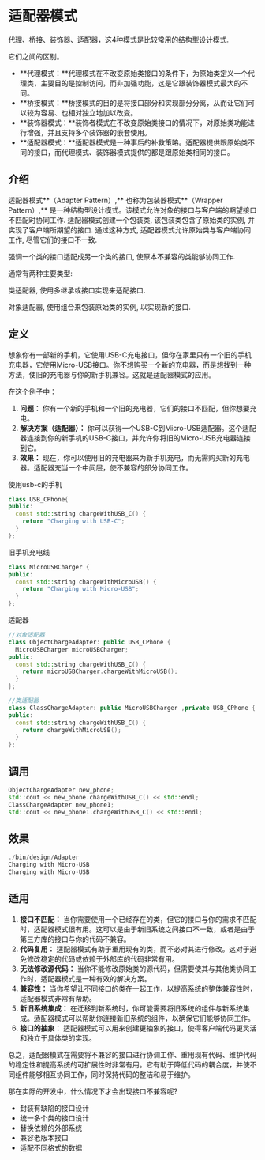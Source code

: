 <!--
 * @Description: 
 * @version: 
 * @Author: 莫邪
 * @Date: 2023-10-18 11:06:07
 * @LastEditors: 莫邪
 * @LastEditTime: 2023-10-18 11:06:08
-->
# 适配器模式

代理、桥接、装饰器、适配器，这4种模式是比较常用的结构型设计模式.

它们之间的区别。

- **代理模式：**代理模式在不改变原始类接口的条件下，为原始类定义一个代理类，主要目的是控制访问，而非加强功能，这是它跟装饰器模式最大的不同。
- **桥接模式：**桥接模式的目的是将接口部分和实现部分分离，从而让它们可以较为容易、也相对独立地加以改变。
- **装饰器模式：**装饰者模式在不改变原始类接口的情况下，对原始类功能进行增强，并且支持多个装饰器的嵌套使用。
- **适配器模式：**适配器模式是一种事后的补救策略。适配器提供跟原始类不同的接口，而代理模式、装饰器模式提供的都是跟原始类相同的接口。

## 介绍

适配器模式**（Adapter Pattern）,** 也称为包装器模式**（Wrapper Pattern）,** 是一种结构型设计模式。该模式允许对象的接口与客户端的期望接口不匹配时协同工作. 适配器模式创建一个包装类, 该包装类包含了原始类的实例, 并实现了客户端所期望的接口. 通过这种方式, 适配器模式允许原始类与客户端协同工作, 尽管它们的接口不一致.

强调一个类的接口适配成另一个类的接口, 使原本不兼容的类能够协同工作.

通常有两种主要类型:

类适配器, 使用多继承或接口实现来适配接口.

对象适配器, 使用组合来包装原始类的实例, 以实现新的接口.

## 定义

想象你有一部新的手机，它使用USB-C充电接口，但你在家里只有一个旧的手机充电器，它使用Micro-USB接口。你不想购买一个新的充电器，而是想找到一种方法，使旧的充电器与你的新手机兼容。这就是适配器模式的应用。

在这个例子中：

1. **问题：** 你有一个新的手机和一个旧的充电器，它们的接口不匹配，但你想要充电。
2. **解决方案（适配器）：** 你可以获得一个USB-C到Micro-USB适配器。这个适配器连接到你的新手机的USB-C接口，并允许你将旧的Micro-USB充电器连接到它。
3. **效果：** 现在，你可以使用旧的充电器来为新手机充电，而无需购买新的充电器。适配器充当一个中间层，使不兼容的部分协同工作。

使用usb-c的手机

```cpp
class USB_CPhone{
public:
  const std::string chargeWithUSB_C() {
    return "Charging with USB-C";
  }
};
```

旧手机充电线

```cpp
class MicroUSBCharger {
public:
  const std::string chargeWithMicroUSB() {
    return "Charging with Micro-USB";
  }
};
```

适配器

```cpp
//对象适配器
class ObjectChargeAdapter: public USB_CPhone {
  MicroUSBCharger microUSBCharger;
public:
  const std::string chargeWithUSB_C() {
    return microUSBCharger.chargeWithMicroUSB();
  }
};

//类适配器
class ClassChargeAdapter: public MicroUSBCharger ,private USB_CPhone {
public:
  const std::string chargeWithUSB_C() {
    return chargeWithMicroUSB();
  }
};
```

## 调用

```cpp
ObjectChargeAdapter new_phone;
std::cout << new_phone.chargeWithUSB_C() << std::endl;
ClassChargeAdapter new_phone1;
std::cout << new_phone1.chargeWithUSB_C() << std::endl;
```

## 效果

```cpp
./bin/design/Adapter
Charging with Micro-USB
Charging with Micro-USB
```

## 适用

1. **接口不匹配：** 当你需要使用一个已经存在的类，但它的接口与你的需求不匹配时，适配器模式很有用。这可以是由于新旧系统之间接口不一致，或者是由于第三方库的接口与你的代码不兼容。
2. **代码复用：** 适配器模式有助于重用现有的类，而不必对其进行修改。这对于避免修改稳定的代码或依赖于外部库的代码非常有用。
3. **无法修改源代码：** 当你不能修改原始类的源代码，但需要使其与其他类协同工作时，适配器模式是一种有效的解决方案。
4. **兼容性：** 当你希望让不同接口的类在一起工作，以提高系统的整体兼容性时，适配器模式非常有帮助。
5. **新旧系统集成：** 在迁移到新系统时，你可能需要将旧系统的组件与新系统集成。适配器模式可以帮助你连接新旧系统的组件，以确保它们能够协同工作。
6. **接口的抽象：** 适配器模式可以用来创建更抽象的接口，使得客户端代码更灵活和独立于具体类的实现。

总之，适配器模式在需要将不兼容的接口进行协调工作、重用现有代码、维护代码的稳定性和提高系统的可扩展性时非常有用。它有助于降低代码的耦合度，并使不同组件能够相互协同工作，同时保持代码的整洁和易于维护。

那在实际的开发中，什么情况下才会出现接口不兼容呢?

- 封装有缺陷的接口设计
- 统一多个类的接口设计
- 替换依赖的外部系统
- 兼容老版本接口
- 适配不同格式的数据